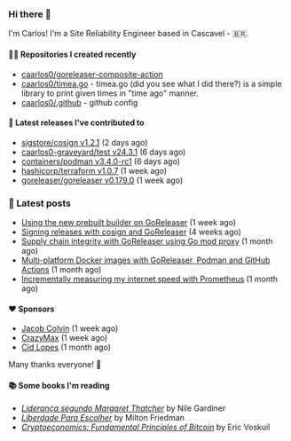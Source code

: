 ### Hi there 👋

I'm Carlos! I'm a Site Reliability Engineer based in Cascavel - 🇧🇷.

#### 👨‍💻 Repositories I created recently
- [caarlos0/goreleaser-composite-action](https://github.com/caarlos0/goreleaser-composite-action)
- [caarlos0/timea.go](https://github.com/caarlos0/timea.go) - timea.go (did you see what I did there?) is a simple library to print given times in &#34;time ago&#34; manner.
- [caarlos0/.github](https://github.com/caarlos0/.github) - github config

#### 🚀 Latest releases I've contributed to


- [sigstore/cosign v1.2.1](https://github.com/sigstore/cosign/releases/tag/v1.2.1) (2 days ago)
- [caarlos0-graveyard/test v24.3.1](https://github.com/caarlos0-graveyard/test/releases/tag/v24.3.1) (6 days ago)
- [containers/podman v3.4.0-rc1](https://github.com/containers/podman/releases/tag/v3.4.0-rc1) (6 days ago)
- [hashicorp/terraform v1.0.7](https://github.com/hashicorp/terraform/releases/tag/v1.0.7) (1 week ago)
- [goreleaser/goreleaser v0.179.0](https://github.com/goreleaser/goreleaser/releases/tag/v0.179.0) (1 week ago)

### 📄 Latest posts
- [Using the new prebuilt builder on GoReleaser](https://carlosbecker.com/posts/goreleaser-prebuilt/) (1 week ago)
- [Signing releases with cosign and GoReleaser](https://carlosbecker.com/posts/goreleaser-cosign/) (4 weeks ago)
- [Supply chain integrity with GoReleaser using Go mod proxy](https://carlosbecker.com/posts/supply-chain-goreleaser-go-mod-proxy/) (1 month ago)
- [Multi-platform Docker images with GoReleaser, Podman and GitHub Actions](https://carlosbecker.com/posts/goreleaser-actions-podman/) (1 month ago)
- [Incrementally measuring my internet speed with Prometheus](https://carlosbecker.com/posts/speedtest-prometheus/) (1 month ago)

#### ❤️ Sponsors
- [Jacob Colvin](https://github.com/MacroPower) (1 week ago)
- [CrazyMax](https://github.com/crazy-max) (1 week ago)
- [Cid Lopes](https://github.com/supercid) (1 month ago)

Many thanks everyone! 🙏

#### 📚 Some books I'm reading
- _[Liderança segundo Margaret Thatcher](https://www.goodreads.com/book/show/58997000-lideran-a-segundo-margaret-thatcher)_ by Nile Gardiner
- _[Liberdade Para Escolher](https://www.goodreads.com/book/show/17238591-liberdade-para-escolher)_ by Milton Friedman
- _[Cryptoeconomics: Fundamental Principles of Bitcoin](https://www.goodreads.com/book/show/56919322-cryptoeconomics)_ by Eric Voskuil
